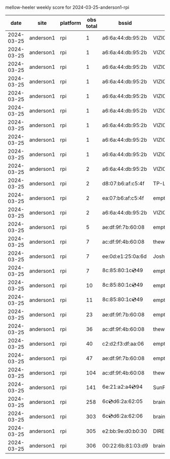 mellow-heeler weekly score for 2024-03-25-anderson1-rpi

|date|site|platform|obs total|bssid|ssid|lat|lng|
|--|--|--|--|--|--|--|--|
|2024-03-25|anderson1|rpi|1|a6:6a:44:db:95:2b|VIZIOCastAudio9047|0|0|
|2024-03-25|anderson1|rpi|1|a6:6a:44:db:95:2b|VIZIOCastAudio2562|0|0|
|2024-03-25|anderson1|rpi|1|a6:6a:44:db:95:2b|VIZIOCastAudio5622|0|0|
|2024-03-25|anderson1|rpi|1|a6:6a:44:db:95:2b|VIZIOCastAudio6460|0|0|
|2024-03-25|anderson1|rpi|1|a6:6a:44:db:95:2b|VIZIOCastAudio3092|0|0|
|2024-03-25|anderson1|rpi|1|a6:6a:44:db:95:2b|VIZIOCastAudio5786|0|0|
|2024-03-25|anderson1|rpi|1|a6:6a:44:db:95:2b|VIZIOCastAudio5218|0|0|
|2024-03-25|anderson1|rpi|1|a6:6a:44:db:95:2b|VIZIOCastAudio9490|0|0|
|2024-03-25|anderson1|rpi|1|a6:6a:44:db:95:2b|VIZIOCastAudio4034|0|0|
|2024-03-25|anderson1|rpi|2|a6:6a:44:db:95:2b|VIZIOCastAudio3601|0|0|
|2024-03-25|anderson1|rpi|2|d8:07:b6:af:c5:4f|TP-Link_C54F|0|0|
|2024-03-25|anderson1|rpi|2|ea:07:b6:af:c5:4f|empty_ssid|0|0|
|2024-03-25|anderson1|rpi|2|a6:6a:44:db:95:2b|VIZIOCastAudio9779|0|0|
|2024-03-25|anderson1|rpi|5|ae:df:9f:7b:60:08|empty_ssid|0|0|
|2024-03-25|anderson1|rpi|7|ac:df:9f:4b:60:08|theweef|0|0|
|2024-03-25|anderson1|rpi|7|ee:0d:e1:25:0a:6d|JoshLily|0|0|
|2024-03-25|anderson1|rpi|7|8c:85:80:1c:cd:49|empty_ssid|0|0|
|2024-03-25|anderson1|rpi|10|8c:85:80:1c:cd:49|empty_ssid|0|0|
|2024-03-25|anderson1|rpi|11|8c:85:80:1c:cd:49|empty_ssid|0|0|
|2024-03-25|anderson1|rpi|23|ae:df:9f:7b:60:08|empty_ssid|0|0|
|2024-03-25|anderson1|rpi|36|ac:df:9f:4b:60:08|theweef|0|0|
|2024-03-25|anderson1|rpi|40|c2:d2:f3:df:aa:06|empty_ssid|0|0|
|2024-03-25|anderson1|rpi|47|ae:df:9f:7b:60:08|empty_ssid|0|0|
|2024-03-25|anderson1|rpi|104|ac:df:9f:4b:60:08|theweef|0|0|
|2024-03-25|anderson1|rpi|141|6e:21:a2:a4:cd:94|SunPower21450|0|0|
|2024-03-25|anderson1|rpi|258|6c:cd:d6:2a:62:05|braingang2_5GEXT|0|0|
|2024-03-25|anderson1|rpi|303|6c:cd:d6:2a:62:06|braingang2_2GEXT|0|0|
|2024-03-25|anderson1|rpi|305|e2:bb:9e:d0:b0:30|DIRECT-9ED03030|0|0|
|2024-03-25|anderson1|rpi|306|00:22:6b:81:03:d9|braingang2|0|0|
